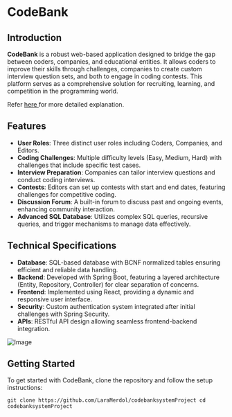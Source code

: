 # CodeBank

## Introduction
**CodeBank** is a robust web-based application designed to bridge the gap between coders, companies, and educational entities. It allows coders to improve their skills through challenges, companies to create custom interview question sets, and both to engage in coding contests. This platform serves as a comprehensive solution for recruiting, learning, and competition in the programming world.

Refer [here ](https://github.com/LaraMerdol/codebanksystemProject/blob/main/CS353%20DATABASE%20SYSTEMS.pdf)for more detailed explanation. 

## Features
- **User Roles**: Three distinct user roles including Coders, Companies, and Editors.
- **Coding Challenges**: Multiple difficulty levels (Easy, Medium, Hard) with challenges that include specific test cases.
- **Interview Preparation**: Companies can tailor interview questions and conduct coding interviews.
- **Contests**: Editors can set up contests with start and end dates, featuring challenges for competitive coding.
- **Discussion Forum**: A built-in forum to discuss past and ongoing events, enhancing community interaction.
- **Advanced SQL Database**: Utilizes complex SQL queries, recursive queries, and trigger mechanisms to manage data effectively.

## Technical Specifications
- **Database**: SQL-based database with BCNF normalized tables ensuring efficient and reliable data handling.
- **Backend**: Developed with Spring Boot, featuring a layered architecture (Entity, Repository, Controller) for clear separation of concerns.
- **Frontend**: Implemented using React, providing a dynamic and responsive user interface.
- **Security**: Custom authentication system integrated after initial challenges with Spring Security.
- **APIs**: RESTful API design allowing seamless frontend-backend integration.

![Image](https://github.com/user-attachments/assets/986398e2-b46f-4060-8aa1-4561ab18f4e6)

## Getting Started
To get started with CodeBank, clone the repository and follow the setup instructions:

`git clone https://github.com/LaraMerdol/codebanksystemProject cd codebanksystemProject`


